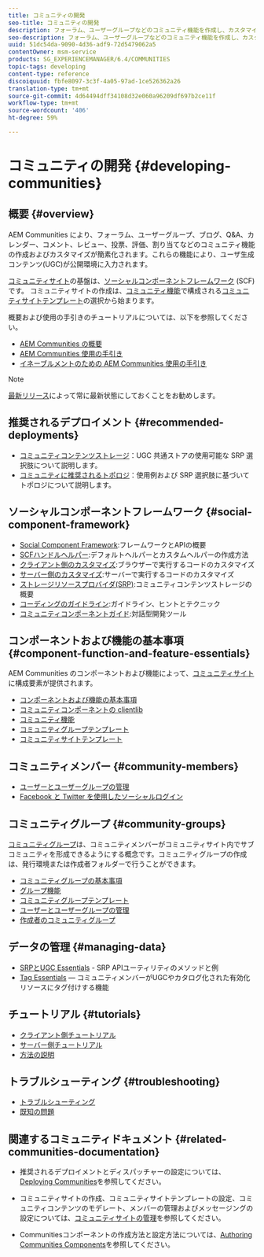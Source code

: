 ```yaml
---
title: コミュニティの開発
seo-title: コミュニティの開発
description: フォーラム、ユーザーグループなどのコミュニティ機能を作成し、カスタマイズします
seo-description: フォーラム、ユーザーグループなどのコミュニティ機能を作成し、カスタマイズします
uuid: 51dc54da-9090-4d36-adf9-72d5479062a5
contentOwner: msm-service
products: SG_EXPERIENCEMANAGER/6.4/COMMUNITIES
topic-tags: developing
content-type: reference
discoiquuid: fbfe8097-3c3f-4a05-97ad-1ce526362a26
translation-type: tm+mt
source-git-commit: 4d64494dff34108d32e060a96209df697b2ce11f
workflow-type: tm+mt
source-wordcount: '406'
ht-degree: 59%

---
```



# コミュニティの開発 {#developing-communities}

## 概要 {#overview}

AEM Communities により、フォーラム、ユーザーグループ、ブログ、Q&amp;A、カレンダー、コメント、レビュー、投票、評価、割り当てなどのコミュニティ機能の作成およびカスタマイズが簡素化されます。これらの機能により、ユーザ生成コンテンツ(UGC)が公開環境に入力されます。

[コミュニティサイト](overview.md#communitiessites)の基盤は、[ソーシャルコンポーネントフレームワーク](scf.md) (SCF)です。 コミュニティサイトの作成は、[コミュニティ機能](functions.md)で構成される[コミュニティサイトテンプレート](sites-console.md)の選択から始まります。

概要および使用の手引きのチュートリアルについては、以下を参照してください。

* [AEM Communities の概要](overview.md)
* [AEM Communities 使用の手引き](getting-started.md)
* [イネーブルメントのための AEM Communities 使用の手引き](getting-started-enablement.md)

>[!NOTE]
>
>[最新リリース](deploy-communities.md#latest-releases)によって常に最新状態にしておくことをお勧めします。

## 推奨されるデプロイメント  {#recommended-deployments}

* [コミュニティコンテンツストレージ](working-with-srp.md)：UGC 共通ストアの使用可能な SRP 選択肢について説明します。
* [コミュニティに推奨されるトポロジ](topologies.md)：使用例および SRP 選択肢に基づいてトポロジについて説明します。

## ソーシャルコンポーネントフレームワーク {#social-component-framework}

* [Social Component Framework](scf.md):フレームワークとAPIの概要
* [SCFハンドルヘルパー](handlebars-helpers.md):デフォルトヘルパーとカスタムヘルパーの作成方法
* [クライアント側のカスタマイズ](client-customize.md):ブラウザーで実行するコードのカスタマイズ
* [サーバー側のカスタマイズ](server-customize.md):サーバーで実行するコードのカスタマイズ
* [ストレージリソースプロバイダ(SRP)](srp.md):コミュニティコンテンツストレージの概要
* [コーディングのガイドライン](code-guide.md):ガイドライン、ヒントとテクニック
* [コミュニティコンポーネントガイド](components-guide.md):対話型開発ツール

## コンポーネントおよび機能の基本事項 {#component-function-and-feature-essentials}

AEM Communities のコンポーネントおよび機能によって、[コミュニティサイト](sites-console.md)に構成要素が提供されます。

* [コンポーネントおよび機能の基本事項](essentials.md)
* [コミュニティコンポーネントの clientlib](clientlibs.md)
* [コミュニティ機能](functions.md)
* [コミュニティグループテンプレート](tools-groups.md)
* [コミュニティサイトテンプレート](sites.md)

## コミュニティメンバー  {#community-members}

* [ユーザーとユーザーグループの管理](users.md)
* [Facebook と Twitter を使用したソーシャルログイン](social-login.md)

## コミュニティグループ {#community-groups}

[コミュニティグループ](overview.md#communitygroups)は、コミュニティメンバーがコミュニティサイト内でサブコミュニティを形成できるようにする概念です。コミュニティグループの作成は、発行環境または作成者フォルダーで行うことができます。

* [コミュニティグループの基本事項](essentials-groups.md)
* [グループ機能](functions.md#groups-function)
* [コミュニティグループテンプレート](tools-groups.md)
* [ユーザーとユーザーグループの管理](users.md)
* [作成者のコミュニティグループ](creating-groups.md)

## データの管理  {#managing-data}

* [SRPとUGC Essentials](srp-and-ugc.md)  - SRP APIユーティリティのメソッドと例
* [Tag Essentials](tag.md)  — コミュニティメンバーがUGCやカタログ化された有効化リソースにタグ付けする機能

## チュートリアル {#tutorials}

* [クライアント側チュートリアル](tutorials.md#client-side-customization)
* [サーバー側チュートリアル](tutorials.md#server-side-customization)
* [方法の説明](tutorials.md#how-to-instructions)

## トラブルシューティング {#troubleshooting}

* [トラブルシューティング](troubleshooting.md)
* [既知の問題](/help/release-notes/known-issues.md)

## 関連するコミュニティドキュメント  {#related-communities-documentation}

* 推奨されるデプロイメントとディスパッチャーの設定については、[Deploying Communities](deploy-communities.md)を参照してください。

* コミュニティサイトの作成、コミュニティサイトテンプレートの設定、コミュニティコンテンツのモデレート、メンバーの管理およびメッセージングの設定については、[コミュニティサイトの管理](administer-landing.md)を参照してください。

* Communitiesコンポーネントの作成方法と設定方法については、[Authoring Communities Components](author-communities.md)を参照してください。

